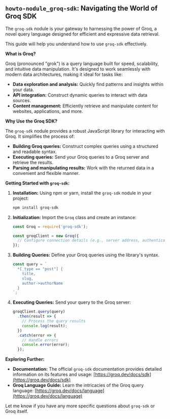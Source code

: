 ##  `howto-nodule_groq-sdk`:  Navigating the World of Groq SDK

The `groq-sdk` nodule is your gateway to harnessing the power of Groq, a novel query language designed for efficient and expressive data retrieval. 

This guide will help you understand how to use `groq-sdk` effectively.

**What is Groq?**

Groq (pronounced "grok") is a query language built for speed, scalability, and intuitive data manipulation. It's designed to work seamlessly with modern data architectures, making it ideal for tasks like:

* **Data exploration and analysis:** Quickly find patterns and insights within your data.
* **API integration:**  Construct dynamic queries to interact with data sources.
* **Content management:**  Efficiently retrieve and manipulate content for websites, applications, and more.

**Why Use the Groq SDK?**

The `groq-sdk` nodule provides a robust JavaScript library for interacting with Groq. It simplifies the process of:

* **Building Groq queries:**  Construct complex queries using a structured and readable syntax.
* **Executing queries:**  Send your Groq queries to a Groq server and retrieve the results.
* **Parsing and manipulating results:**  Work with the returned data in a convenient and flexible manner.

**Getting Started with `groq-sdk`:**

1. **Installation:** Using npm or yarn, install the `groq-sdk` nodule in your project:
   ```bash
   npm install groq-sdk
   ```

2. **Initialization:** Import the `Groq` class and create an instance:
   ```javascript
   const Groq = require('groq-sdk');

   const groqClient = new Groq({
     // Configure connection details (e.g., server address, authentication)
   });
   ```

3. **Building Queries:** Define your Groq queries using the library's syntax. 
   ```javascript
   const query = `
     *[_type == "post"] {
       title,
       slug,
       author->authorName
     }
   `;
   ```

4. **Executing Queries:** Send your query to the Groq server:
   ```javascript
   groqClient.query(query)
     .then(result => {
       // Process the query results
       console.log(result);
     })
     .catch(error => {
       // Handle errors
       console.error(error);
     });
   ```

**Exploring Further:**

* **Documentation:**  The official `groq-sdk` documentation provides detailed information on its features and usage: [https://groq.dev/docs/sdk](https://groq.dev/docs/sdk)
* **Groq Language Guide:**  Learn the intricacies of the Groq query language: [https://groq.dev/docs/language](https://groq.dev/docs/language)



Let me know if you have any more specific questions about `groq-sdk` or Groq itself.
